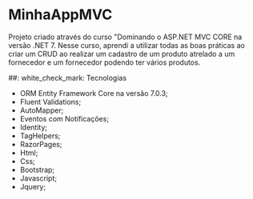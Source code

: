 # MinhaAppMVC

Projeto criado através do curso "Dominando o ASP.NET MVC CORE na versão .NET 7. Nesse curso, aprendi a utilizar todas as boas práticas ao criar um CRUD ao realizar um cadastro de um produto atrelado a um fornecedor e um fornecedor podendo ter vários produtos.

##: white_check_mark: Tecnologias

* ORM Entity Framework Core na versão 7.0.3;
* Fluent Validations;
* AutoMapper;
* Eventos com Notificações;
* Identity;
* TagHelpers; 
* RazorPages; 
* Html;
* Css;
* Bootstrap;
* Javascript;
* Jquery;
